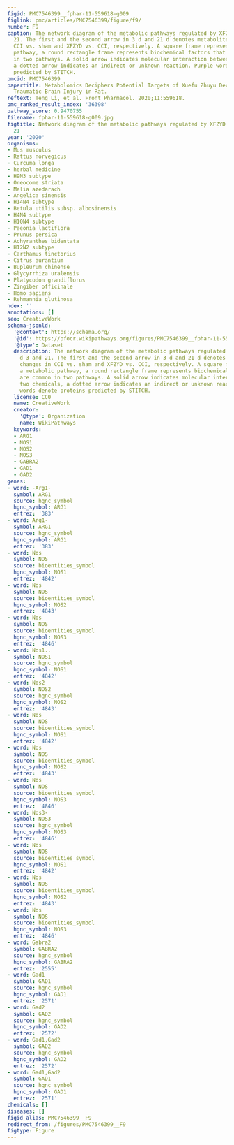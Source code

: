```yaml
---
figid: PMC7546399__fphar-11-559618-g009
figlink: pmc/articles/PMC7546399/figure/f9/
number: F9
caption: The network diagram of the metabolic pathways regulated by XFZYD on d 3 and
  21. The first and the second arrow in 3 d and 21 d denotes metabolite changes in
  CCI vs. sham and XFZYD vs. CCI, respectively. A square frame represents a metabolic
  pathway, a round rectangle frame represents biochemical factors that are common
  in two pathways. A solid arrow indicates molecular interaction between two chemicals,
  a dotted arrow indicates an indirect or unknown reaction. Purple words denote proteins
  predicted by STITCH.
pmcid: PMC7546399
papertitle: Metabolomics Deciphers Potential Targets of Xuefu Zhuyu Decoction Against
  Traumatic Brain Injury in Rat.
reftext: Teng Li, et al. Front Pharmacol. 2020;11:559618.
pmc_ranked_result_index: '36398'
pathway_score: 0.9470755
filename: fphar-11-559618-g009.jpg
figtitle: Network diagram of the metabolic pathways regulated by XFZYD on d 3 and
  21
year: '2020'
organisms:
- Mus musculus
- Rattus norvegicus
- Curcuma longa
- herbal medicine
- H9N3 subtype
- Oreocome striata
- Melia azedarach
- Angelica sinensis
- H14N4 subtype
- Betula utilis subsp. albosinensis
- H4N4 subtype
- H10N4 subtype
- Paeonia lactiflora
- Prunus persica
- Achyranthes bidentata
- H12N2 subtype
- Carthamus tinctorius
- Citrus aurantium
- Bupleurum chinense
- Glycyrrhiza uralensis
- Platycodon grandiflorus
- Zingiber officinale
- Homo sapiens
- Rehmannia glutinosa
ndex: ''
annotations: []
seo: CreativeWork
schema-jsonld:
  '@context': https://schema.org/
  '@id': https://pfocr.wikipathways.org/figures/PMC7546399__fphar-11-559618-g009.html
  '@type': Dataset
  description: The network diagram of the metabolic pathways regulated by XFZYD on
    d 3 and 21. The first and the second arrow in 3 d and 21 d denotes metabolite
    changes in CCI vs. sham and XFZYD vs. CCI, respectively. A square frame represents
    a metabolic pathway, a round rectangle frame represents biochemical factors that
    are common in two pathways. A solid arrow indicates molecular interaction between
    two chemicals, a dotted arrow indicates an indirect or unknown reaction. Purple
    words denote proteins predicted by STITCH.
  license: CC0
  name: CreativeWork
  creator:
    '@type': Organization
    name: WikiPathways
  keywords:
  - ARG1
  - NOS1
  - NOS2
  - NOS3
  - GABRA2
  - GAD1
  - GAD2
genes:
- word: -Arg1-
  symbol: ARG1
  source: hgnc_symbol
  hgnc_symbol: ARG1
  entrez: '383'
- word: Arg1-
  symbol: ARG1
  source: hgnc_symbol
  hgnc_symbol: ARG1
  entrez: '383'
- word: Nos
  symbol: NOS
  source: bioentities_symbol
  hgnc_symbol: NOS1
  entrez: '4842'
- word: Nos
  symbol: NOS
  source: bioentities_symbol
  hgnc_symbol: NOS2
  entrez: '4843'
- word: Nos
  symbol: NOS
  source: bioentities_symbol
  hgnc_symbol: NOS3
  entrez: '4846'
- word: Nos1..
  symbol: NOS1
  source: hgnc_symbol
  hgnc_symbol: NOS1
  entrez: '4842'
- word: Nos2
  symbol: NOS2
  source: hgnc_symbol
  hgnc_symbol: NOS2
  entrez: '4843'
- word: Nos
  symbol: NOS
  source: bioentities_symbol
  hgnc_symbol: NOS1
  entrez: '4842'
- word: Nos
  symbol: NOS
  source: bioentities_symbol
  hgnc_symbol: NOS2
  entrez: '4843'
- word: Nos
  symbol: NOS
  source: bioentities_symbol
  hgnc_symbol: NOS3
  entrez: '4846'
- word: Nos3-
  symbol: NOS3
  source: hgnc_symbol
  hgnc_symbol: NOS3
  entrez: '4846'
- word: Nos
  symbol: NOS
  source: bioentities_symbol
  hgnc_symbol: NOS1
  entrez: '4842'
- word: Nos
  symbol: NOS
  source: bioentities_symbol
  hgnc_symbol: NOS2
  entrez: '4843'
- word: Nos
  symbol: NOS
  source: bioentities_symbol
  hgnc_symbol: NOS3
  entrez: '4846'
- word: Gabra2
  symbol: GABRA2
  source: hgnc_symbol
  hgnc_symbol: GABRA2
  entrez: '2555'
- word: Gad1
  symbol: GAD1
  source: hgnc_symbol
  hgnc_symbol: GAD1
  entrez: '2571'
- word: Gad2
  symbol: GAD2
  source: hgnc_symbol
  hgnc_symbol: GAD2
  entrez: '2572'
- word: Gad1,Gad2
  symbol: GAD2
  source: hgnc_symbol
  hgnc_symbol: GAD2
  entrez: '2572'
- word: Gad1,Gad2
  symbol: GAD1
  source: hgnc_symbol
  hgnc_symbol: GAD1
  entrez: '2571'
chemicals: []
diseases: []
figid_alias: PMC7546399__F9
redirect_from: /figures/PMC7546399__F9
figtype: Figure
---
```

